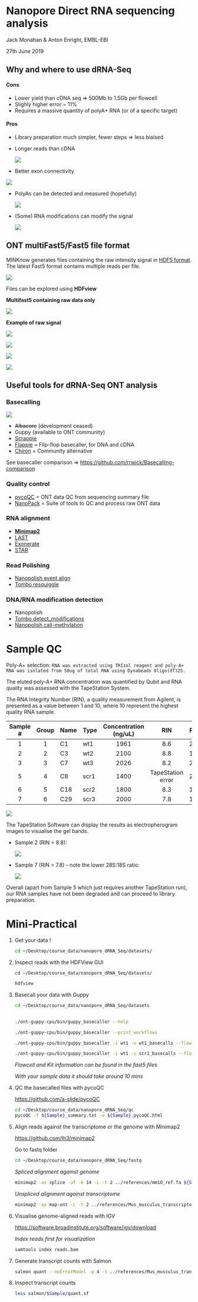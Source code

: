 # Nanopore Direct RNA sequencing analysis

Jack Monahan & Anton Enright, EMBL-EBI

27th June 2019



## Why and where to use dRNA-Seq

#### Cons

- Lower yield than cDNA seq => 500Mb to 1.5Gb per flowcell 
- Slighly higher error ~ 11%
- Requires a massive quantity of polyA+ RNA (or of a specific target)



#### Pros

- Library preparation much simpler, fewer steps => less biaised

- Longer reads than cDNA

  ![](pictures/Slide17.png) 

- Better exon connectivity

![](pictures/exon_align.png)

* PolyAs can be detected and measured (hopefully)

  ![](pictures/Slide09.png)

* (Some) RNA modifications can modify the signal

  ![](pictures/Slide34.png)

   



## ONT multiFast5/Fast5 file format

MINKnow generates files containing the raw intensity signal in [HDF5 format](https://support.hdfgroup.org/HDF5/). The latest Fast5 format contains multiple reads per file.

![](pictures/HDF5.jpeg)



Files can be explored using **HDFview**

**Multifast5 containing raw data only**

![](pictures/fast5_pre.png)




**Example of raw signal**

![](pictures/fast5_raw.png)

![](pictures/Raw1.png)

![](pictures/Raw2.png)

![](pictures/Raw3.png)



## Useful tools for dRNA-Seq ONT analysis

### Basecalling

![](pictures/nanopore_signal_to_sequence.jpg)

* ~~Albacore~~ (development ceased)
* Guppy (available to ONT community) 
* [Scrappie](https://github.com/nanoporetech/scrappie)
* [Flappie](https://github.com/nanoporetech/flappie)  = Flip-flop basecaller, for DNA and cDNA
* [Chiron](https://github.com/haotianteng/chiron) = Community alternative

See basecaller comparison => https://github.com/rrwick/Basecalling-comparison

### Quality control

* [pycoQC](https://github.com/a-slide/pycoQC) = ONT data QC from sequencing summary file
* [NanoPack](https://github.com/wdecoster/nanopack) = Suite of tools to QC and process raw ONT data

### RNA alignment

* [**Minimap2** ](https://github.com/lh3/minimap2)
* [LAST](http://last.cbrc.jp)
* [Exonerate](https://www.ebi.ac.uk/about/vertebrate-genomics/software/exonerate)
* [STAR](https://github.com/alexdobin/STAR)

### Read Polishing

* [Nanopolish event align](https://nanopolish.readthedocs.io/en/latest/)
* [Tombo resquiggle](https://nanoporetech.github.io/tombo/)

### DNA/RNA modification detection
* Nanopolish
* [Tombo detect_modifications](https://nanoporetech.github.io/tombo/)
* [Nanopolish call-methylation](https://nanopolish.readthedocs.io/en/latest/quickstart_call_methylation.html)

# Sample QC

Poly-A+ selection: `RNA was extracted using TRIzol reagent and poly-A+ RNA was isolated from 50ug of total RNA using Dynabeads Oligo(dT)25.`

The eluted poly-A+ RNA concentration was quantified by Qubit and RNA quality was assessed with the TapeStation System.

The RNA Integrity Number (RIN), a quality measurement from Agilent, is presented as a value between 1 and 10, where 10 represent the highest quality RNA sample.

| Sample # | Group | Name | Type  | Concentration (ng/uL) |        RIN        | Reads | Bases (Gb) |
|:--------:|:-----:|------|-------|:---------------------:|:-----------------:|:-----:|:-----------|
|     1    |  1    |  C1  |  wt1  |          1961         |        8.6        | 2.52M | 2.77       |
|     2    |  2    |  C3  |  wt2  |          2100         |        8.8        | 1.02M | 1.02       |
|     3    |  3    |  C7  |  wt3  |          2026         |        8.2        | 2.58M | 3.01       |
|     5    |  4    |  C8  |  scr1 |          1400         | TapeStation error | 2.61M | 3.03       |
|     6    |  5    | C18 |  scr2  |          1800         |        8.3        | 1.90M | 2.16       |
|     7    |  6    | C29 |  scr3  |          2000         |        7.8        | 1.10M | 0.60       |

  ![](pictures/ts_Gel.png) 

The TapeStation Software can display the results as electropherogram images to visualise the gel bands.

- Sample 2 (RIN = 8.8):

  ![](pictures/ts_S2EPG.png) 

- Sample 7 (RIN = 7.8) - note the lower 28S:18S ratio:

  ![](pictures/ts_S8EPG.png) 

Overall (apart from Sample 5 which just requires another TapeStation run), our RNA samples have not been degraded and can proceed to library preparation.

# Mini-Practical

1. Get your data !

   ```bash
   cd ~/Desktop/course_data/nanopore_dRNA_Seq/datasets/
   ```


2. Inspect reads with the HDFView GUI

   ```
   cd ~/Desktop/course_data/nanopore_dRNA_Seq/datasets/
   ```

   ```bash
   hdfview
   ```

     

3. Basecall your data with Guppy

   ```bash
   cd ~/Desktop/course_data/nanopore_dRNA_Seq/datasets
  
   ```

   ```bash
   ./ont-guppy-cpu/bin/guppy_basecaller --help
   
   ./ont-guppy-cpu/bin/guppy_basecaller --print_workflows
   
   ./ont-guppy-cpu/bin/guppy_basecaller -i wt1 -s wt1_basecalls --flowcell FLO-MIN106 --kit SQK-RNA002 -q 0 --trim_strategy rna --reverse_sequence true --pt_scaling --qscore_filtering 0
   
   ./ont-guppy-cpu/bin/guppy_basecaller -i wt1 -s scr1_basecalls --flowcell FLO-MIN106 --kit SQK-RNA002 -q 0 --trim_strategy rna --reverse_sequence true --pt_scaling --qscore_filtering 0
   
   ```

   *Flowcell and Kit information can be found in the fast5 files*

   *With your sample data it should take around 10 mins*
   


4. QC the basecalled files with pycoQC

   https://github.com/a-slide/pycoQC

   ```bash
   cd ~/Desktop/course_data/nanopore_dRNA_Seq/qc
   pycoQC -f ${Sample}_summary.txt -o ${Sample}.pycoQC.html
   ```
   

5. Align reads against the transcriptome or the genome with Minimap2

   https://github.com/lh3/minimap2

   Go to fastq folder
   
   ```bash
   cd ~/Desktop/course_data/nanopore_dRNA_Seq/fastq
   ```

   *Spliced alignment against genome*
   
   ```bash
   minimap2 -ax splice -uf -k 14 -L -t 2 ../references/mm10_ref.fa ${Sample}.fastq.gz | samtools view -bh -F 2308 | samtools sort -o reads.bam
   ```

    *Unspliced alignment against transcriptome*

   ```bash
   minimap2 -ax map-ont -L -t 2 ../references/Mus_musculus_transcriptome.fa.gz ${Sample}.fastq.gz | samtools view -bh -F 2308 | samtools sort -o transcriptome.bam
   ```

   

6. Visualise genome-aligned reads with IGV

   https://software.broadinstitute.org/software/igv/download

   *Index reads first for visualization*

   ```bash
   samtools index reads.bam
   ```

7. Generate transcript counts with Salmon

   ```bash
   salmon quant --noErrorModel -p 4 -t ../references/Mus_musculus_transcriptome.fa.gz -l U -a transcriptome.bam  -o salmon/$Sample
   ```

8. Inspect transcript counts

   ```bash
   less salmon/$Sample/quant.sf
   ```


